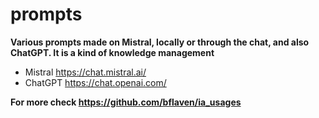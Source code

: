 # prompts
**Various prompts made on Mistral, locally or through the chat, and also ChatGPT. It is a kind of knowledge management**

- Mistral https://chat.mistral.ai/
- ChatGPT https://chat.openai.com/


**For more check https://github.com/bflaven/ia_usages**





